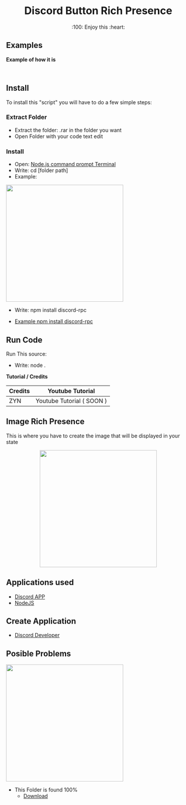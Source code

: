 <h1 align="center">Discord Button Rich Presence</h1>
<p align="center">:100: Enjoy this :heart:</p>


## Examples

**Example of how it is** 

<p align="center">
  <img src="https://i.gyazo.com/e551d2827348191ef2a98789e5ca12e7.png" alt=""/>
</p>

<p align="center">
  <img src="https://i.gyazo.com/7e7797aa90df62b5e80e5527512c0e15.png" alt=""/>
</p>


## Install

To install this "script" you will have to do a few simple steps:

 ### Extract Folder
  - Extract the folder: .rar in the folder you want
  - Open Folder with your code text edit
 
 ### Install
  - Open: [Node.js command prompt Terminal](https://nodejs.org/en/) 
  - Write: cd [folder path] 
   - Example: <p align="center">
   <img src="https://cdn.discordapp.com/attachments/721337166495481856/805109253701369866/unknown.png" width="320">

   - Write: npm install discord-rpc 
   
   - [Example npm install discord-rpc](https://i.gyazo.com/47256a61e11cc33f6a223d4e159cee94.mp4)
 
## Run Code
 Run This source:
  - Write: node .

**Tutorial / Credits**

Credits | Youtube Tutorial 
-------- | ----------------
ZYN | Youtube Tutorial ( SOON )

## Image Rich Presence

This is where you have to create the image that will be displayed in your state

<p align="center">
  <img src="https://cdn.discordapp.com/attachments/721337166495481856/805104186390872124/unknown.png" width="320" />
</p>

## Applications used

- [Discord APP](https://discord.com/api/download?platform=win)
- [NodeJS](https://nodejs.org/en/)

## Create Application

- [Discord Developer](https://discord.com/developers/applications)


## Posible Problems

  <img src="https://cdn.discordapp.com/attachments/804108242564677642/805195453121167370/unknown.png" width="320">
  
  - This Folder is found 100%
    - [Download](https://mega.nz/file/IIFjDSjZ#O99HLfWqvUTImRRmZaI_JLQLEyv8WTnJcOmOcNQ2W_0)
  
